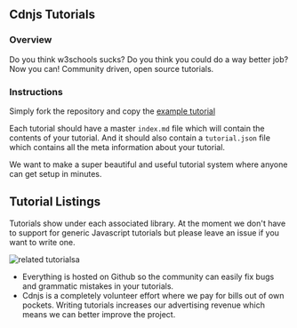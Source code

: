 
## Cdnjs Tutorials

### Overview

Do you think w3schools sucks? Do you think you could do a way better job? Now you can! Community driven, open source tutorials.

### Instructions

Simply fork the repository and copy the [example tutorial](https://github.com/cdnjs/tutorials/tree/master/backbone.js/organizing-backbone-using-modules)

Each tutorial should have a master `index.md` file which will contain the contents of your tutorial. And it should also contain a `tutorial.json` file which contains all the meta information about your tutorial.

We want to make a super beautiful and useful tutorial system where anyone can get setup in minutes.

## Tutorial Listings

Tutorials show under each associated library. At the moment we don't have to support for generic Javascript tutorials but please leave an issue if you want to write one.

![related tutorials](http://i.imgur.com/uGousf8.png)a
* Everything is hosted on Github so the community can easily fix bugs and grammatic mistakes in your tutorials.
* Cdnjs is a completely volunteer effort where we pay for bills out of own pockets. Writing tutorials increases our advertising revenue which means we can better improve the project.
